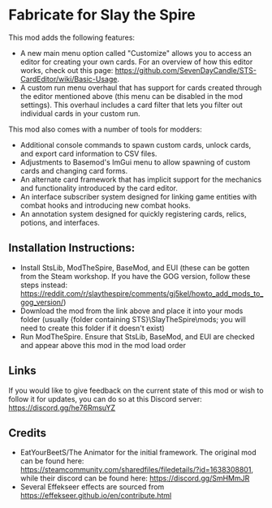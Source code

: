 # Fabricate for Slay the Spire
This mod adds the following features:
- A new main menu option called "Customize" allows you to access an editor for creating your own cards. For an overview of how this editor works, check out this page: https://github.com/SevenDayCandle/STS-CardEditor/wiki/Basic-Usage.
- A custom run menu overhaul that has support for cards created through the editor mentioned above (this menu can be disabled in the mod settings). This overhaul includes a card filter that lets you filter out individual cards in your custom run.

This mod also comes with a number of tools for modders:
- Additional console commands to spawn custom cards, unlock cards, and export card information to CSV files.
- Adjustments to Basemod's ImGui menu to allow spawning of custom cards and changing card forms.
- An alternate card framework that has implicit support for the mechanics and functionality introduced by the card editor.
- An interface subscriber system designed for linking game entities with combat hooks and introducing new combat hooks.
- An annotation system designed for quickly registering cards, relics, potions, and interfaces.

## Installation Instructions:
- Install StsLib, ModTheSpire, BaseMod, and EUI (these can be gotten from the Steam workshop. If you have the GOG version, follow these steps instead: https://reddit.com/r/slaythespire/comments/gj5kel/howto_add_mods_to_gog_version/)
- Download the mod from the link above and place it into your mods folder (usually {folder containing STS}\SlayTheSpire\mods; you will need to create this folder if it doesn't exist)
- Run ModTheSpire. Ensure that StsLib, BaseMod, and EUI are checked and appear above this mod in the mod load order

## Links

If you would like to give feedback on the current state of this mod or wish to follow it for updates, you can do so at this Discord server: https://discord.gg/he76RmsuYZ

## Credits
- EatYourBeetS/The Animator for the initial framework. The original mod can be found here: https://steamcommunity.com/sharedfiles/filedetails/?id=1638308801, while their discord can be found here: https://discord.gg/SmHMmJR
- Several Effekseer effects are sourced from https://effekseer.github.io/en/contribute.html
